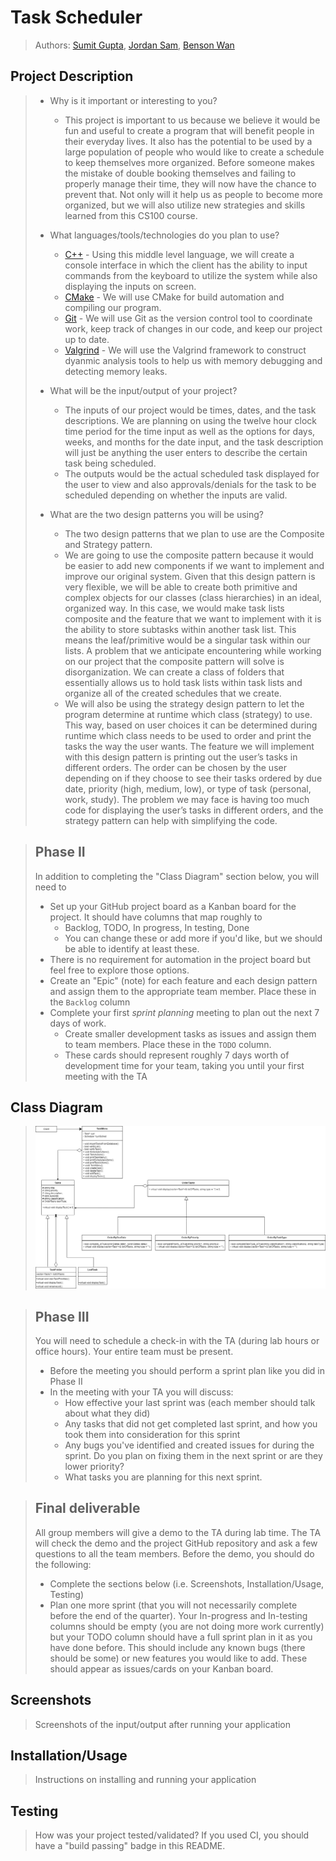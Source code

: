 # Task Scheduler
 > Authors: [Sumit Gupta](https://github.com/sumitgupta314), [Jordan Sam](https://github.com/Jsam88), [Benson Wan](https://github.com/iarebwan)

## Project Description
 > * Why is it important or interesting to you?
 >   * This project is important to us because we believe it would be fun and useful to create a program that will benefit people in their everyday lives. It also has the potential to be used by a large population of people who would like to create a schedule to keep themselves more organized. Before someone makes the mistake of double booking themselves and failing to properly manage their time, they will now have the chance to prevent that. Not only will it help us as people to become more organized, but we will also utilize new strategies and skills learned from this CS100 course.
 >   
 > * What languages/tools/technologies do you plan to use?
 >   * [C++](https://www.cplusplus.com/) - Using this middle level language, we will create a console interface in which the client has the ability to input commands from the keyboard to utilize the system while also displaying the inputs on screen.
 >   * [CMake](https://cmake.org/) - We will use CMake for build automation and compiling our program.
 >   * [Git](https://git-scm.com/) - We will use Git as the version control tool to coordinate work, keep track of changes in our code, and keep our project up to date. 
 >   * [Valgrind](https://valgrind.org/) - We will use the Valgrind framework to construct dyanmic analysis tools to help us with memory debugging and detecting memory leaks.
 >   
 > * What will be the input/output of your project?
 >   * The inputs of our project would be times, dates, and the task descriptions. We are planning on using the twelve hour clock time period for the time input as well as the options for days, weeks, and months for the date input, and the task description will just be anything the user enters to describe the certain task being scheduled. 
 >   * The outputs would be the actual scheduled task displayed for the user to view and also approvals/denials for the task to be scheduled depending on whether the inputs are valid. 
 >   
 > * What are the two design patterns you will be using?
 >   * The two design patterns that we plan to use are the Composite and Strategy pattern.
 >   * We are going to use the composite pattern because it would be easier to add new components if we want to implement and improve our original system. Given that this design pattern is very flexible, we will be able to create both primitive and complex objects for our classes (class hierarchies) in an ideal, organized way. In this case, we would make task lists composite and the feature that we want to implement with it is the ability to store subtasks within another task list. This means the leaf/primitive would be a singular task within our lists. A problem that we anticipate encountering while working on our project that the composite pattern will solve is disorganization. We can create a class of folders that essentially allows us to hold task lists within task lists and organize all of the created schedules that we create.
 >   * We will also be using the strategy design pattern to let the program determine at runtime which class (strategy) to use. This way, based on user choices it can be determined during runtime which class needs to be used to order and print the tasks the way the user wants. The feature we will implement with this design pattern is printing out the user’s tasks in different orders. The order can be chosen by the user depending on if they choose to see their tasks ordered by due date, priority (high, medium, low), or type of task (personal, work, study). The problem we may face is having too much code for displaying the user’s tasks in different orders, and the strategy pattern can help with simplifying the code.

 > ## Phase II
 > In addition to completing the "Class Diagram" section below, you will need to 
 > * Set up your GitHub project board as a Kanban board for the project. It should have columns that map roughly to 
 >   * Backlog, TODO, In progress, In testing, Done
 >   * You can change these or add more if you'd like, but we should be able to identify at least these.
 > * There is no requirement for automation in the project board but feel free to explore those options.
 > * Create an "Epic" (note) for each feature and each design pattern and assign them to the appropriate team member. Place these in the `Backlog` column
 > * Complete your first *sprint planning* meeting to plan out the next 7 days of work.
 >   * Create smaller development tasks as issues and assign them to team members. Place these in the `TODO` column.
 >   * These cards should represent roughly 7 days worth of development time for your team, taking you until your first meeting with the TA
## Class Diagram
 > ![image](cs100%20final%20project%20class%20diagram.png)
 
 > ## Phase III
 > You will need to schedule a check-in with the TA (during lab hours or office hours). Your entire team must be present. 
 > * Before the meeting you should perform a sprint plan like you did in Phase II
 > * In the meeting with your TA you will discuss: 
 >   - How effective your last sprint was (each member should talk about what they did)
 >   - Any tasks that did not get completed last sprint, and how you took them into consideration for this sprint
 >   - Any bugs you've identified and created issues for during the sprint. Do you plan on fixing them in the next sprint or are they lower priority?
 >   - What tasks you are planning for this next sprint.

 > ## Final deliverable
 > All group members will give a demo to the TA during lab time. The TA will check the demo and the project GitHub repository and ask a few questions to all the team members. 
 > Before the demo, you should do the following:
 > * Complete the sections below (i.e. Screenshots, Installation/Usage, Testing)
 > * Plan one more sprint (that you will not necessarily complete before the end of the quarter). Your In-progress and In-testing columns should be empty (you are not doing more work currently) but your TODO column should have a full sprint plan in it as you have done before. This should include any known bugs (there should be some) or new features you would like to add. These should appear as issues/cards on your Kanban board. 
 
 ## Screenshots
 > Screenshots of the input/output after running your application
 ## Installation/Usage
 > Instructions on installing and running your application
 ## Testing
 > How was your project tested/validated? If you used CI, you should have a "build passing" badge in this README.
 
